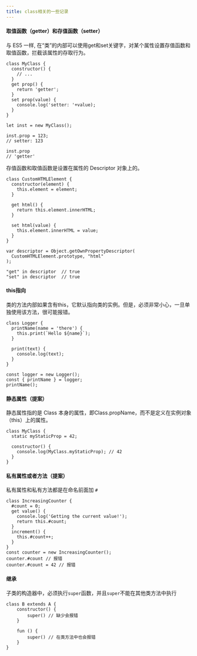```yaml
---
title: class相关的一些记录
---
```

#### 取值函数（getter）和存值函数（setter）
与 ES5 一样, 在“类”的内部可以使用get和set关键字，对某个属性设置存值函数和取值函数，拦截该属性的存取行为。
```
class MyClass {
  constructor() {
    // ...
  }
  get prop() {
    return 'getter';
  }
  set prop(value) {
    console.log('setter: '+value);
  }
}

let inst = new MyClass();

inst.prop = 123;
// setter: 123

inst.prop
// 'getter'
```

存值函数和取值函数是设置在属性的 Descriptor 对象上的。

```
class CustomHTMLElement {
  constructor(element) {
    this.element = element;
  }

  get html() {
    return this.element.innerHTML;
  }

  set html(value) {
    this.element.innerHTML = value;
  }
}

var descriptor = Object.getOwnPropertyDescriptor(
  CustomHTMLElement.prototype, "html"
);

"get" in descriptor  // true
"set" in descriptor  // true
```

#### this指向
类的方法内部如果含有this，它默认指向类的实例。但是，必须非常小心，一旦单独使用该方法，很可能报错。
```
class Logger {
  printName(name = 'there') {
    this.print(`Hello ${name}`);
  }

  print(text) {
    console.log(text);
  }
}

const logger = new Logger();
const { printName } = logger;
printName(); 
```

#### 静态属性（提案）
静态属性指的是 Class 本身的属性，即Class.propName，而不是定义在实例对象（this）上的属性。
```
class MyClass {
  static myStaticProp = 42;

  constructor() {
    console.log(MyClass.myStaticProp); // 42
  }
}
```

#### 私有属性或者方法（提案）
私有属性和私有方法都是在命名前面加 `#`
```
class IncreasingCounter {
  #count = 0;
  get value() {
    console.log('Getting the current value!');
    return this.#count;
  }
  increment() {
    this.#count++;
  }
}
const counter = new IncreasingCounter();
counter.#count // 报错
counter.#count = 42 // 报错
```

#### 继承
子类的构造器中，必须执行`super`函数，并且`super`不能在其他类方法中执行
```
class B extends A {
    constructor() {
        super() // 缺少会报错
    }
    
    fun () {
        super() // 在类方法中也会报错
    }
}
```